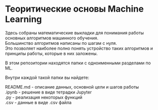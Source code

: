 
# Теоритические основы Machine Learning

Здесь собраны математические выкладки для понимания работы основных алгоритмов машинного обучения.  
Большинство алгоритмов написаны по шагам с нуля.   
Это позволяет наиболее полно понять устройство таких алгоритмов и принципы работы, которые в них заложены.   








В этом репозитории находятся папки с одноименными разделами по ML.   

Внутри каждой такой папки вы найдете:    

  README.md - описание данных, основной цели и шагов работы   
  .ipynb - решение в виде тетрадки Jupyter   
  .py - реализация некоторых функций  
  .csv - данные в виде .csv файла   
